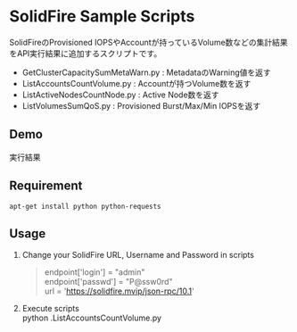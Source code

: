 SolidFire Sample Scripts
===

SolidFireのProvisioned IOPSやAccountが持っているVolume数などの集計結果をAPI実行結果に追加するスクリプトです。

* GetClusterCapacitySumMetaWarn.py : MetadataのWarning値を返す
* ListAccountsCountVolume.py : Accountが持つVolume数を返す
* ListActiveNodesCountNode.py : Active Node数を返す
* ListVolumesSumQoS.py : Provisioned Burst/Max/Min IOPSを返す

Demo
--------------
実行結果

Requirement
--------------
    apt-get install python python-requests

Usage
--------------
1. Change your SolidFire URL, Username and Password in scripts  
    >endpoint['login'] = "admin"  
    >endpoint['passwd'] = "P@ssw0rd"  
    >url = 'https://solidfire.mvip/json-rpc/10.1'  

2. Execute scripts  
    python .ListAccountsCountVolume.py
